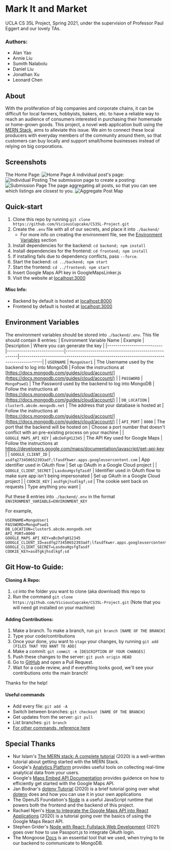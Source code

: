 # Mark It and Market

UCLA CS 35L Project, Spring 2021, under the supervision of Professor Paul Eggert and our lovely TAs.

### Authors:
* Alan Yao
* Annie Liu
* Sumith Nalabolu
* Daniel Liu
* Jonathan Xu
* Leonard Chen

## About
With the proliferation of big companies and corporate chains, it can be difficult for local farmers, hobbyists, bakers, etc. to have a reliable way to reach an audience of consumers interested in purchasing their homemade or home-grown goods. This project, a novel web application built using the [MERN Stack](https://bootcamp.berkeley.edu/resources/coding/learn-node-js/node-js-understanding-mern-stack/#:~:text=The%20MERN%20stack%20is%20comprised%20of%20four%20powerful,tandem.%20They%20are%3A%20MongoDB%3A%20An%20open-source%2C%20document-based%20database.), aims to alleviate this issue. We aim to connect these local producers with everyday members of the community around them, so that customers can buy locally and support small/home businesses instead of relying on big corporations.

## Screenshots
The Home Page:
![Home Page](./assets/homepage.png)
A individual post's page:
![Individual Posting](./assets/individual_post.png)
The submission page to create a posting:
![Submission Page](./assets/submission_page.png)
The page aggregating all posts, so that you can see which listings are closest to you.
![Aggregate Post Map](./assets/aggregate_map.png)

## Quick-start
1. Clone this repo by running `git clone https://github.com/ViciousCupcake/CS35L-Project.git`
2. Create the `.env` file with all of our secrets, and place it into `./backend/`
    * For more info on creating the environment file, see the [Environment Variables](#environment-variables) section
3. Install dependencies for the backend: `cd backend; npm install`
4. Install dependencies for the frontend: `cd frontend; npm install`
5. If installing fails due to dependency conflicts, pass `--force`.
6. Start the backend: `cd ../backend; npm start`
7. Start the frontend: `cd ../frontend; npm start`
8. Insert Google Maps API key in GoogleMapsLinker.js
9. Visit the website at [localhost:3000](localhost:3000)


#### Misc Info:
* Backend by default is hosted at [localhost:8000](http://localhost:8000)
* Frontend by default is hosted at [localhost:3000](http://localhost:3000)

## Environment Variables
The environment variables should be stored into `./backend/.env`. This file should contain 8 entries:
| Environment Variable Name | Example                    | Description                                          | Where you can generate the key                                                          |
|---------------------------|----------------------------|------------------------------------------------------|-----------------------------------------------------------------------------------------|
| `USERNAME`                  | `MongoUser1`                 | The Username used by the backend to log into MongoDB | Follow the instructions at [https://docs.mongodb.com/guides/cloud/account/](https://docs.mongodb.com/guides/cloud/account/)                                                                 |
| `PASSWORD`                  | `MongoPswd1`                 | The Password used by the backend to log into MongoDB | Follow the instructions at [https://docs.mongodb.com/guides/cloud/account/](https://docs.mongodb.com/guides/cloud/account/)                                                                 |
| `DB_LOCATION`               | `cluster5.abcde.mongodb.net` | The address that your database is hosted at          |                Follow the instructions at [https://docs.mongodb.com/guides/cloud/account/](https://docs.mongodb.com/guides/cloud/account/)                                                                         |
| `API_PORT`                  | `8000`                       | The port that the backend will be hosted on          | Choose a port number that doesn't conflict with an pre-existing process on your machine |
| `GOOGLE_MAPS_API_KEY`       | `aBcDeFgH12345`              | The API Key used for Google Maps                     | Follow the instructions at https://developers.google.com/maps/documentation/javascript/get-api-key                 |
| `GOOGLE_CLIENT_ID`          | `asdfq273450652393adf;lfasdfkwer.apps.googleusercontent.com`          | App identifier used in OAuth flow             | Set up OAuth in a Google Cloud project                                                                      |
| `GOOGLE_CLIENT_SECRET`      | `LasdouHgsfgTasdf`          | Identifier used in OAuth flow to make sure app isn't being impersonated                                    | Set up OAuth in a Google Cloud project                                                                       |
| `COOKIE_KEY`                | `asdfgkjhsdlkgf;sd`          | The cookie sent back on requests                     | Type anything you want                                                                       |


Put these 8 entries into `./backend/.env` in the format `ENVIRONMENT_VARIABLE=ENVIRONMENT_KEY`

For example,
```
USERNAME=MongoUser1
PASSWORD=MongoPswd1
DB_LOCATION=cluster5.abcde.mongodb.net
API_PORT=8000
GOOGLE_MAPS_API_KEY=aBcDeFgH12345
GOOGLE_CLIENT_ID=asdfq273450652393adf;lfasdfkwer.apps.googleusercontent.com
GOOGLE_CLIENT_SECRET=LasdouHgsfgTasdf
COOKIE_KEY=asdfgkjhsdlkgf;sd
```



## Git How-to Guide:
#### Cloning A Repo:
1. `cd` into the folder you want to clone (aka download) this repo to
2. Run the command `git clone https://github.com/ViciousCupcake/CS35L-Project.git` (Note that you will need git installed on your machine)

#### Adding Contributions:
1. Make a branch. To make a branch, run `git branch [NAME OF THE BRANCH]`
2. Type your code/contributions
3. Once your done, you want to `stage` your changes, by running `git add [FILES THAT YOU WANT TO ADD]`
4. Make a commit: `git commit -m [DESCRIPTION OF YOUR CHANGES]`
5. Push these changes to the server: `git push origin HEAD`
6. Go to [GitHub](https://github.com/ViciousCupcake/CS35L-Project) and open a Pull Request.
7. Wait for a code review, and if everything looks good, we'll see your contributions onto the main branch!

Thanks for the help!

#### Useful commands
* Add every file: `git add -A`
* Switch between branches: `git checkout [NAME OF THE BRANCH]`
* Get updates from the server: `git pull`
* List branches: `git branch`
* [For other commands, reference here](https://git-scm.com/doc)

## Special Thanks
* Nur Islam's [The MERN stack: A complete tutorial](https://blog.logrocket.com/mern-stack-tutorial/) (2020) is a well-written tutorial about getting started with the MERN Stack.
* Google's [Analytics Platform](https://analytics.google.com) provides useful tools on collecting real-time analytical data from your users.
* Google's [Maps Embed API Documentation](https://developers.google.com/maps/documentation/embed/get-started) provides guidence on how to efficiently get started with the Google Maps API.
* Jan Bodnar's [dotenv Tutorial](https://zetcode.com/javascript/dotenv/) (2020) is a brief tutorial going over what [dotenv](https://www.npmjs.com/package/dotenv) does and how you can use it in your own applications
* The OpenJS Foundation's [Node](https://nodejs.org/en/) is a useful JavaScript runtime that powers both the frontend and the backend of this project.
* Rachael Njeri's [How to Integrate the Google Maps API into React Applications](https://www.digitalocean.com/community/tutorials/how-to-integrate-the-google-maps-api-into-react-applications) (2020) is a tutorial going over the basics of using the Google Maps React API.
* Stephen Grider's [Node with React: Fullstack Web Development](https://www.udemy.com/course/node-with-react-fullstack-web-development/) (2021) goes over how to use Passport.js to integrate OAuth login.
* The Mongoose [Docs](https://mongoosejs.com/docs/guides.html) is an essential tool that we used, when trying to tie our backend to communicate to MongoDB.
